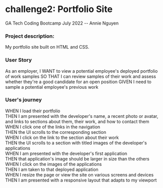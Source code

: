 # challenge2: Portfolio Site
GA Tech Coding Bootcamp July 2022 -- Annie Nguyen
### Project description:
My portfolio site built on HTML and CSS.

### User Story
As an employer, I WANT to view a potential employee's deployed portfolio of work samples
SO THAT I can review samples of their work and assess whether they're a good candidate for an open position
GIVEN I need to sample a potential employee's previous work

### User's journey
WHEN I load their portfolio </br>
THEN I am presented with the developer's name, a recent photo or avatar, and links to sections about them, their work, and how to contact them </br>
WHEN I click one of the links in the navigation </br>
THEN the UI scrolls to the corresponding section </br>
WHEN I click on the link to the section about their work </br>
THEN the UI scrolls to a section with titled images of the developer's applications </br>
WHEN I am presented with the developer's first application </br>
THEN that application's image should be larger in size than the others </br>
WHEN I click on the images of the applications </br>
THEN I am taken to that deployed application </br>
WHEN I resize the page or view the site on various screens and devices </br>
THEN I am presented with a responsive layout that adapts to my viewport </br>
